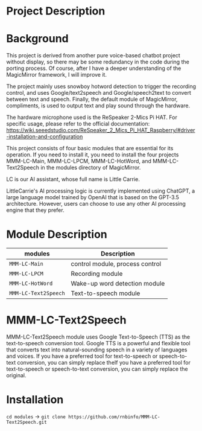 # Project Description

# Background
This project is derived from another pure voice-based chatbot project without display, so there may be some redundancy in the code during the porting process. Of course, after I have a deeper understanding of the MagicMirror framework, I will improve it.

The project mainly uses snowboy hotword detection to trigger the recording control, and uses Google/text2speech and Google/speech2text to convert between text and speech. Finally, the default module of MagicMirror, compliments, is used to output text and play sound through the hardware.

The hardware microphone used is the ReSpeaker 2-Mics Pi HAT. For specific usage, please refer to the official documentation: https://wiki.seeedstudio.com/ReSpeaker_2_Mics_Pi_HAT_Raspberry/#driver-installation-and-configuration

This project consists of four basic modules that are essential for its operation. If you need to install it, you need to install the four projects MMM-LC-Main, MMM-LC-LPCM, MMM-LC-HotWord, and MMM-LC-Text2Speech in the modules directory of MagicMirror.

LC is our AI assistant, whose full name is Little Carrie.

LittleCarrie's AI processing logic is currently implemented using ChatGPT, a large language model trained by OpenAI that is based on the GPT-3.5 architecture. However, users can choose to use any other AI processing engine that they prefer.

# Module Description
| modules          | Description
|----------------- |-----------
| `MMM-LC-Main`        | control module, process control
| `MMM-LC-LPCM`        | Recording module
| `MMM-LC-HotWord`     | Wake-up word detection module
| `MMM-LC-Text2Speech` | Text-to-speech module

# MMM-LC-Text2Speech
MMM-LC-Text2Speech module uses Google Text-to-Speech (TTS) as the text-to-speech conversion tool. Google TTS is a powerful and flexible tool that converts text into natural-sounding speech in a variety of languages and voices.
If you have a preferred tool for text-to-speech or speech-to-text conversion, you can simply replace theIf you have a preferred tool for text-to-speech or speech-to-text conversion, you can simply replace the original.

# Installation
`cd modules` -> `git clone https://github.com/rnbinfo/MMM-LC-Text2Speech.git`


